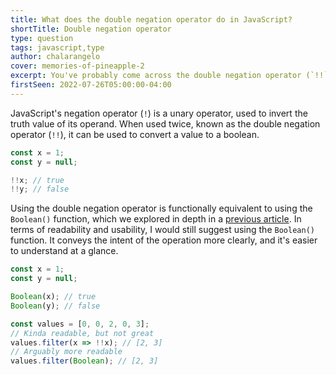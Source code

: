 ```yaml
---
title: What does the double negation operator do in JavaScript?
shortTitle: Double negation operator
type: question
tags: javascript,type
author: chalarangelo
cover: memories-of-pineapple-2
excerpt: You've probably come across the double negation operator (`!!`) before, but do you know what it does?
firstSeen: 2022-07-26T05:00:00-04:00
---
```


JavaScript's negation operator (`!`) is a unary operator, used to invert the truth value of its operand. When used twice, known as the double negation operator (`!!`), it can be used to convert a value to a boolean.

```js
const x = 1;
const y = null;

!!x; // true
!!y; // false
```

Using the double negation operator is functionally equivalent to using the `Boolean()` function, which we explored in depth in a [previous article](/articles/s/javascript-boolean-function). In terms of readability and usability, I would still suggest using the `Boolean()` function. It conveys the intent of the operation more clearly, and it's easier to understand at a glance.

```js
const x = 1;
const y = null;

Boolean(x); // true
Boolean(y); // false

const values = [0, 0, 2, 0, 3];
// Kinda readable, but not great
values.filter(x => !!x); // [2, 3]
// Arguably more readable
values.filter(Boolean); // [2, 3]
```
